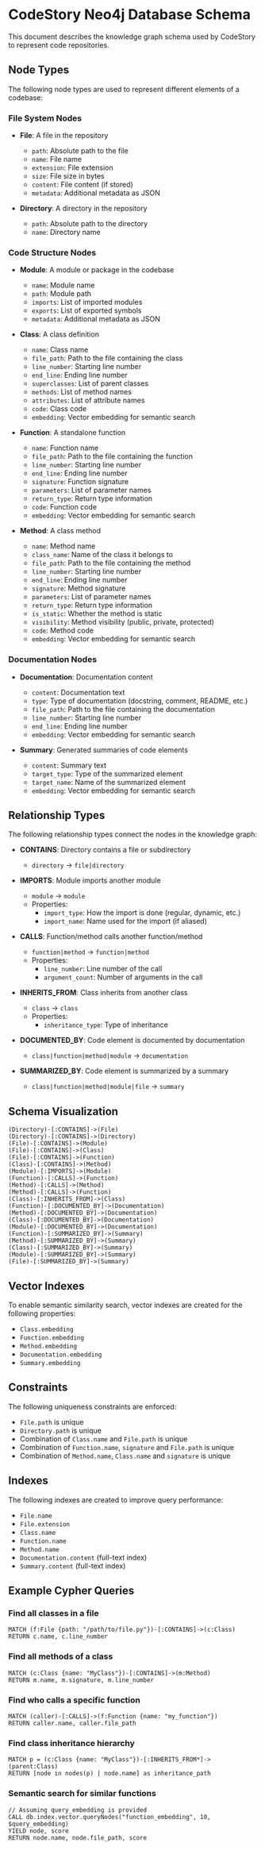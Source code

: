 # CodeStory Neo4j Database Schema

This document describes the knowledge graph schema used by CodeStory to represent code repositories.

## Node Types

The following node types are used to represent different elements of a codebase:

### File System Nodes

- **File**: A file in the repository
  - `path`: Absolute path to the file
  - `name`: File name 
  - `extension`: File extension
  - `size`: File size in bytes
  - `content`: File content (if stored)
  - `metadata`: Additional metadata as JSON

- **Directory**: A directory in the repository
  - `path`: Absolute path to the directory
  - `name`: Directory name

### Code Structure Nodes

- **Module**: A module or package in the codebase
  - `name`: Module name
  - `path`: Module path
  - `imports`: List of imported modules
  - `exports`: List of exported symbols
  - `metadata`: Additional metadata as JSON

- **Class**: A class definition
  - `name`: Class name
  - `file_path`: Path to the file containing the class
  - `line_number`: Starting line number
  - `end_line`: Ending line number
  - `superclasses`: List of parent classes
  - `methods`: List of method names
  - `attributes`: List of attribute names
  - `code`: Class code
  - `embedding`: Vector embedding for semantic search

- **Function**: A standalone function
  - `name`: Function name
  - `file_path`: Path to the file containing the function
  - `line_number`: Starting line number
  - `end_line`: Ending line number
  - `signature`: Function signature
  - `parameters`: List of parameter names
  - `return_type`: Return type information
  - `code`: Function code
  - `embedding`: Vector embedding for semantic search

- **Method**: A class method
  - `name`: Method name
  - `class_name`: Name of the class it belongs to
  - `file_path`: Path to the file containing the method
  - `line_number`: Starting line number
  - `end_line`: Ending line number
  - `signature`: Method signature
  - `parameters`: List of parameter names
  - `return_type`: Return type information
  - `is_static`: Whether the method is static
  - `visibility`: Method visibility (public, private, protected)
  - `code`: Method code
  - `embedding`: Vector embedding for semantic search

### Documentation Nodes

- **Documentation**: Documentation content
  - `content`: Documentation text
  - `type`: Type of documentation (docstring, comment, README, etc.)
  - `file_path`: Path to the file containing the documentation
  - `line_number`: Starting line number
  - `end_line`: Ending line number
  - `embedding`: Vector embedding for semantic search

- **Summary**: Generated summaries of code elements
  - `content`: Summary text
  - `target_type`: Type of the summarized element
  - `target_name`: Name of the summarized element
  - `embedding`: Vector embedding for semantic search

## Relationship Types

The following relationship types connect the nodes in the knowledge graph:

- **CONTAINS**: Directory contains a file or subdirectory
  - `directory` → `file|directory`

- **IMPORTS**: Module imports another module
  - `module` → `module`
  - Properties:
    - `import_type`: How the import is done (regular, dynamic, etc.)
    - `import_name`: Name used for the import (if aliased)

- **CALLS**: Function/method calls another function/method
  - `function|method` → `function|method`
  - Properties:
    - `line_number`: Line number of the call
    - `argument_count`: Number of arguments in the call

- **INHERITS_FROM**: Class inherits from another class
  - `class` → `class`
  - Properties:
    - `inheritance_type`: Type of inheritance

- **DOCUMENTED_BY**: Code element is documented by documentation
  - `class|function|method|module` → `documentation`

- **SUMMARIZED_BY**: Code element is summarized by a summary
  - `class|function|method|module|file` → `summary`

## Schema Visualization

```
(Directory)-[:CONTAINS]->(File)
(Directory)-[:CONTAINS]->(Directory)
(File)-[:CONTAINS]->(Module)
(File)-[:CONTAINS]->(Class)
(File)-[:CONTAINS]->(Function)
(Class)-[:CONTAINS]->(Method)
(Module)-[:IMPORTS]->(Module)
(Function)-[:CALLS]->(Function)
(Method)-[:CALLS]->(Method)
(Method)-[:CALLS]->(Function)
(Class)-[:INHERITS_FROM]->(Class)
(Function)-[:DOCUMENTED_BY]->(Documentation)
(Method)-[:DOCUMENTED_BY]->(Documentation)
(Class)-[:DOCUMENTED_BY]->(Documentation)
(Module)-[:DOCUMENTED_BY]->(Documentation)
(Function)-[:SUMMARIZED_BY]->(Summary)
(Method)-[:SUMMARIZED_BY]->(Summary)
(Class)-[:SUMMARIZED_BY]->(Summary)
(Module)-[:SUMMARIZED_BY]->(Summary)
(File)-[:SUMMARIZED_BY]->(Summary)
```

## Vector Indexes

To enable semantic similarity search, vector indexes are created for the following properties:

- `Class.embedding`
- `Function.embedding`
- `Method.embedding`
- `Documentation.embedding`
- `Summary.embedding`

## Constraints

The following uniqueness constraints are enforced:

- `File.path` is unique
- `Directory.path` is unique
- Combination of `Class.name` and `File.path` is unique
- Combination of `Function.name`, `signature` and `File.path` is unique
- Combination of `Method.name`, `Class.name` and `signature` is unique

## Indexes

The following indexes are created to improve query performance:

- `File.name`
- `File.extension`
- `Class.name`
- `Function.name`
- `Method.name`
- `Documentation.content` (full-text index)
- `Summary.content` (full-text index)

## Example Cypher Queries

### Find all classes in a file

```cypher
MATCH (f:File {path: "/path/to/file.py"})-[:CONTAINS]->(c:Class)
RETURN c.name, c.line_number
```

### Find all methods of a class

```cypher
MATCH (c:Class {name: "MyClass"})-[:CONTAINS]->(m:Method)
RETURN m.name, m.signature, m.line_number
```

### Find who calls a specific function

```cypher
MATCH (caller)-[:CALLS]->(f:Function {name: "my_function"})
RETURN caller.name, caller.file_path
```

### Find class inheritance hierarchy

```cypher
MATCH p = (c:Class {name: "MyClass"})-[:INHERITS_FROM*]->(parent:Class)
RETURN [node in nodes(p) | node.name] as inheritance_path
```

### Semantic search for similar functions

```cypher
// Assuming query_embedding is provided
CALL db.index.vector.queryNodes("function_embedding", 10, $query_embedding) 
YIELD node, score
RETURN node.name, node.file_path, score
```